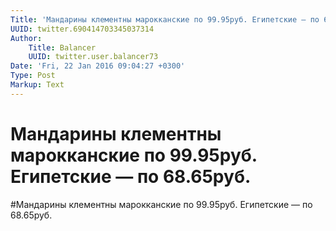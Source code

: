 ```yaml
---
Title: 'Мандарины клементны марокканские по 99.95руб. Египетские — по 68.65руб.'
UUID: twitter.690414703345037314
Author:
    Title: Balancer
    UUID: twitter.user.balancer73
Date: 'Fri, 22 Jan 2016 09:04:27 +0300'
Type: Post
Markup: Text
---
```


# Мандарины клементны марокканские по 99.95руб. Египетские — по 68.65руб.

#Мандарины клементны марокканские по 99.95руб. Египетские —
по 68.65руб.